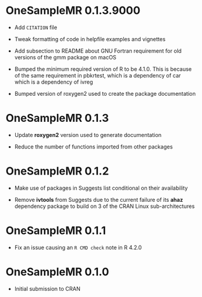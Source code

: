 # OneSampleMR 0.1.3.9000

* Add `CITATION` file

* Tweak formatting of code in helpfile examples and vignettes

* Add subsection to README about GNU Fortran requirement for old versions of the gmm package on macOS

* Bumped the minimum required version of R to be 4.1.0. This is because of the same requirement in pbkrtest, which is a dependency of car which is a dependency of ivreg

* Bumped version of roxygen2 used to create the package documentation

# OneSampleMR 0.1.3

* Update **roxygen2** version used to generate documentation

* Reduce the number of functions imported from other packages

# OneSampleMR 0.1.2

* Make use of packages in Suggests list conditional on their availability

* Remove **ivtools** from Suggests due to the current failure of its **ahaz** dependency package to build on 3 of the CRAN Linux sub-architectures

# OneSampleMR 0.1.1

* Fix an issue causing an `R CMD check` note in R 4.2.0

# OneSampleMR 0.1.0

* Initial submission to CRAN
